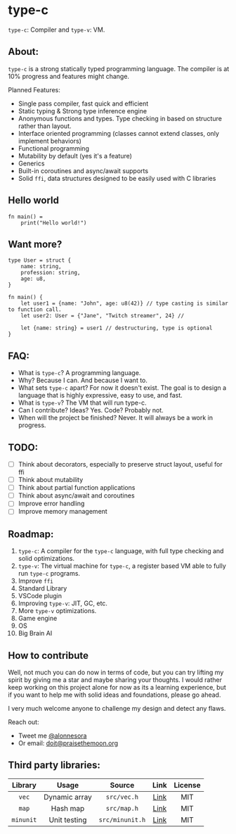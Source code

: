 type-c
===
`type-c`: Compiler and `type-v`: VM.

## About:
`type-c` is a strong statically typed programming language. 
The compiler is at 10% progress and features  might change.

Planned Features:
- Single pass compiler, fast quick and efficient
- Static typing & Strong type inference engine
- Anonymous functions and types. Type checking in based on structure rather than layout. 
- Interface oriented programming (classes cannot extend classes, only implement behaviors)
- Functional programming
- Mutability by default (yes it's a feature)
- Generics
- Built-in coroutines and async/await supports
- Solid `ffi`, data structures designed to be easily used with C libraries


## Hello world
```
fn main() =
    print("Hello world!")
```

## Want more?
```
type User = struct {
    name: string,
    profession: string,
    age: u8,
}

fn main() {
    let user1 = {name: "John", age: u8(42)} // type casting is similar to function call.
    let user2: User = {"Jane", "Twitch streamer", 24} // 
    
    let {name: string} = user1 // destructuring, type is optional
}
```

## FAQ:
- What is `type-c`? A programming language.
- Why? Because I can. And because I want to.
- What sets `type-c` apart? For now it doesn't exist. The goal is to design a language that is highly expressive, easy to use, and fast.
- What is `type-v`? The VM that will run type-c.
- Can I contribute? Ideas? Yes. Code? Probably not.
- When will the project be finished? Never. It will always be a work in progress.

## TODO:
- [ ] Think about decorators, especially to preserve struct layout, useful for ffi
- [ ] Think about mutability
- [ ] Think about partial function applications
- [ ] Think about async/await and coroutines
- [ ] Improve error handling
- [ ] Improve memory management

## Roadmap:
1. `type-c`: A compiler for the `type-c` language, with full type checking and solid optimizations.
2. `type-v`: The virtual machine for `type-c`, a register based VM able to fully run `type-c` programs.
3. Improve `ffi`
4. Standard Library
5. VSCode plugin
6. Improving `type-v`: JIT, GC, etc.
7. More `type-v` optimizations.
8. Game engine
9. OS
10. Big Brain AI

## How to contribute
Well, not much you can do now in terms of code, but you can try lifting my spirit by giving me a star and maybe sharing your thoughts.
I would rather keep working on this project alone for now as its a learning experience, but if you want to help me
with solid ideas and foundations, please go ahead.

I very much welcome anyone to challenge my design and detect any flaws.

Reach out:
- Tweet me [@alonnesora](https://twitter.com/alonnesora) 
- Or email: doit@praisethemoon.org

## Third party libraries:

| Library | Usage | Source | Link | License |
| :---: | :---: | :---: | :---: |:---:|
| `vec` | Dynamic array | `src/vec.h` | [Link](https://github.com/rxi/vec)| MIT |
| `map` | Hash map | `src/map.h` | [Link](https://github.com/rxi/map) | MIT |
| `minunit` | Unit testing | `src/minunit.h` | [Link](https://github.com/siu/minunit) | MIT |


